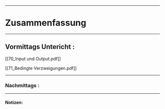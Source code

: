 

___

# Zusammenfassung








----

## Vormittags Untericht : 



[[70_Input und Output.pdf]]

[[71_Bedingte Verzweigungen.pdf]]


----

### Nachmittags :







___

#### Notizen: 
